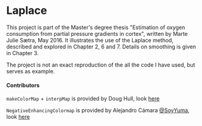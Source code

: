 # Laplace

This project is part of the Master's degree thesis 
"Estimation of oxygen consumption
from partial pressure gradients in cortex", written by Marte Julie Sætra, May 2016.
It illustrates the use of the Laplace method, described and explored in Chapter 
2, 6 and 7. Details on smoothing is given in Chapter 3.

The project is not an exact reproduction of the all the code I have used, but serves
as example.

#### Contributors
`makeColorMap` + `interpMap` is provided by Doug Hull, look [here](http://www.mathworks.com/matlabcentral/fileexchange/17552-makecolormap)

`NegativeEnhancingColormap` is provided by Alejandro Cámara [@SoyYuma](https://github.com/SoyYuma), look [here](http://acamara.es/blog/2013/01/negative-enhancing-colormap-for-matlab/)
